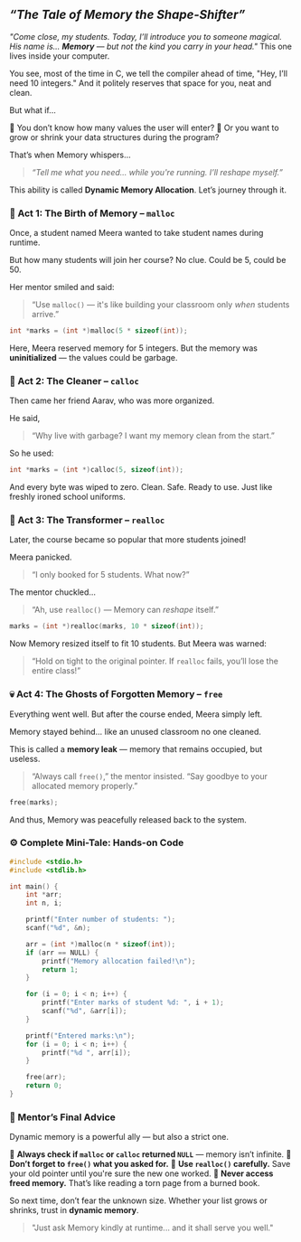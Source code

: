 ##  *“The Tale of Memory the Shape-Shifter”*

*"Come close, my students. Today, I’ll introduce you to someone magical.
His name is... **Memory** — but not the kind you carry in your head."*
This one lives inside your computer.

You see, most of the time in C, we tell the compiler ahead of time,
"Hey, I’ll need 10 integers."
And it politely reserves that space for you, neat and clean.

But what if...

🧩 You don’t know how many values the user will enter?
🧩 Or you want to grow or shrink your data structures during the program?

That’s when Memory whispers…

> *“Tell me what you need... while you're running. I’ll reshape myself.”*

This ability is called **Dynamic Memory Allocation**. Let’s journey through it.

### 🌱 Act 1: The Birth of Memory – `malloc`

Once, a student named Meera wanted to take student names during runtime.

But how many students will join her course? No clue. Could be 5, could be 50.

Her mentor smiled and said:

> “Use `malloc()` — it's like building your classroom only *when* students arrive.”

```c
int *marks = (int *)malloc(5 * sizeof(int));
```

Here, Meera reserved memory for 5 integers.
But the memory was **uninitialized** — the values could be garbage.

### 🧼 Act 2: The Cleaner – `calloc`

Then came her friend Aarav, who was more organized.

He said,

> “Why live with garbage? I want my memory clean from the start.”

So he used:

```c
int *marks = (int *)calloc(5, sizeof(int));
```

And every byte was wiped to zero.
Clean. Safe. Ready to use. Just like freshly ironed school uniforms.

 

### 🧩 Act 3: The Transformer – `realloc`

Later, the course became so popular that more students joined!

Meera panicked.

> “I only booked for 5 students. What now?”

The mentor chuckled…

> “Ah, use `realloc()` — Memory can *reshape* itself.”

```c
marks = (int *)realloc(marks, 10 * sizeof(int));
```

Now Memory resized itself to fit 10 students.
But Meera was warned:

> “Hold on tight to the original pointer. If `realloc` fails, you’ll lose the entire class!”

 

### 💀 Act 4: The Ghosts of Forgotten Memory – `free`

Everything went well. But after the course ended, Meera simply left.

Memory stayed behind... like an unused classroom no one cleaned.

This is called a **memory leak** — memory that remains occupied, but useless.

> “Always call `free()`,” the mentor insisted.
> “Say goodbye to your allocated memory properly.”

```c
free(marks);
```

And thus, Memory was peacefully released back to the system.

### ⚙️ Complete Mini-Tale: Hands-on Code

```c
#include <stdio.h>
#include <stdlib.h>

int main() {
    int *arr;
    int n, i;

    printf("Enter number of students: ");
    scanf("%d", &n);

    arr = (int *)malloc(n * sizeof(int));
    if (arr == NULL) {
        printf("Memory allocation failed!\n");
        return 1;
    }

    for (i = 0; i < n; i++) {
        printf("Enter marks of student %d: ", i + 1);
        scanf("%d", &arr[i]);
    }

    printf("Entered marks:\n");
    for (i = 0; i < n; i++) {
        printf("%d ", arr[i]);
    }

    free(arr);
    return 0;
}
```

### 🧠 Mentor’s Final Advice

Dynamic memory is a powerful ally — but also a strict one.

🔸 **Always check if `malloc` or `calloc` returned `NULL`** — memory isn’t infinite.
🔸 **Don’t forget to `free()` what you asked for.**
🔸 **Use `realloc()` carefully.** Save your old pointer until you're sure the new one worked.
🔸 **Never access freed memory.** That’s like reading a torn page from a burned book.

 

So next time, don’t fear the unknown size.
Whether your list grows or shrinks, trust in **dynamic memory**.

> "Just ask Memory kindly at runtime... and it shall serve you well."

